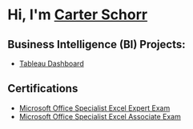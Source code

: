 <h1>Hi, I'm <a href="https://www.linkedin.com/in/carterschorr-bi/">Carter Schorr</a>

<h2>Business Intelligence (BI) Projects:</h2>

- [Tableau Dashboard](https://github.com/CarterSchorrBI/IPS-School-Survey-Dashboard)

<h2>Certifications</h2>

- [Microsoft Office Specialist Excel Expert Exam](https://www.credly.com/badges/0692e296-0204-4591-af66-62bfb013feaf/linked_in_profile)
- [Microsoft Office Specialist Excel Associate Exam](https://www.credly.com/badges/1f8e851d-22cf-4be9-873b-3680df59bd32/linked_in_profile)
